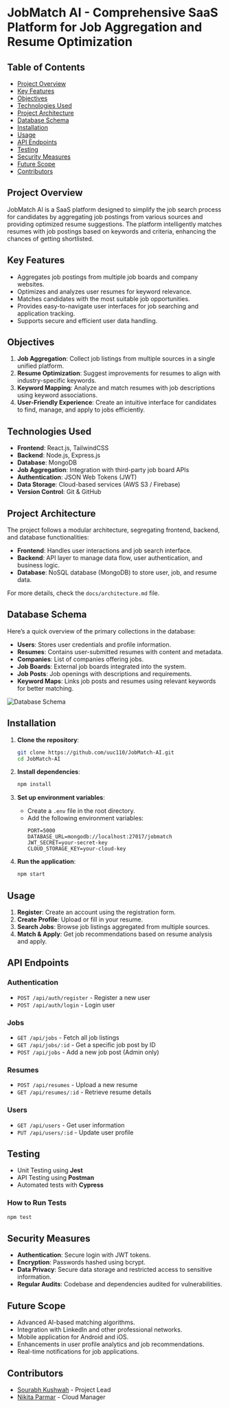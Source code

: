 # **JobMatch AI - Comprehensive SaaS Platform for Job Aggregation and Resume Optimization**

## **Table of Contents**
- [Project Overview](#project-overview)
- [Key Features](#key-features)
- [Objectives](#objectives)
- [Technologies Used](#technologies-used)
- [Project Architecture](#project-architecture)
- [Database Schema](#database-schema)
- [Installation](#installation)
- [Usage](#usage)
- [API Endpoints](#api-endpoints)
- [Testing](#testing)
- [Security Measures](#security-measures)
- [Future Scope](#future-scope)
- [Contributors](#contributors)

## **Project Overview**
JobMatch AI is a SaaS platform designed to simplify the job search process for candidates by aggregating job postings from various sources and providing optimized resume suggestions. The platform intelligently matches resumes with job postings based on keywords and criteria, enhancing the chances of getting shortlisted.

## **Key Features**
- Aggregates job postings from multiple job boards and company websites.
- Optimizes and analyzes user resumes for keyword relevance.
- Matches candidates with the most suitable job opportunities.
- Provides easy-to-navigate user interfaces for job searching and application tracking.
- Supports secure and efficient user data handling.

## **Objectives**
1. **Job Aggregation**: Collect job listings from multiple sources in a single unified platform.
2. **Resume Optimization**: Suggest improvements for resumes to align with industry-specific keywords.
3. **Keyword Mapping**: Analyze and match resumes with job descriptions using keyword associations.
4. **User-Friendly Experience**: Create an intuitive interface for candidates to find, manage, and apply to jobs efficiently.

## **Technologies Used**
- **Frontend**: React.js, TailwindCSS
- **Backend**: Node.js, Express.js
- **Database**: MongoDB
- **Job Aggregation**: Integration with third-party job board APIs
- **Authentication**: JSON Web Tokens (JWT)
- **Data Storage**: Cloud-based services (AWS S3 / Firebase)
- **Version Control**: Git & GitHub

## **Project Architecture**
The project follows a modular architecture, segregating frontend, backend, and database functionalities:

- **Frontend**: Handles user interactions and job search interface.
- **Backend**: API layer to manage data flow, user authentication, and business logic.
- **Database**: NoSQL database (MongoDB) to store user, job, and resume data.
  
For more details, check the `docs/architecture.md` file.

## **Database Schema**
Here’s a quick overview of the primary collections in the database:

- **Users**: Stores user credentials and profile information.
- **Resumes**: Contains user-submitted resumes with content and metadata.
- **Companies**: List of companies offering jobs.
- **Job Boards**: External job boards integrated into the system.
- **Job Posts**: Job openings with descriptions and requirements.
- **Keyword Maps**: Links job posts and resumes using relevant keywords for better matching.

![Database Schema](path-to-your-image.png) 

## **Installation**

1. **Clone the repository**:
   ```bash
   git clone https://github.com/uuc110/JobMatch-AI.git
   cd JobMatch-AI
   ```

2. **Install dependencies**:
   ```bash
   npm install
   ```

3. **Set up environment variables**:
   - Create a `.env` file in the root directory.
   - Add the following environment variables:
     ```plaintext
     PORT=5000
     DATABASE_URL=mongodb://localhost:27017/jobmatch
     JWT_SECRET=your-secret-key
     CLOUD_STORAGE_KEY=your-cloud-key
     ```

4. **Run the application**:
   ```bash
   npm start
   ```

## **Usage**
1. **Register**: Create an account using the registration form.
2. **Create Profile**: Upload or fill in your resume.
3. **Search Jobs**: Browse job listings aggregated from multiple sources.
4. **Match & Apply**: Get job recommendations based on resume analysis and apply.

## **API Endpoints**
### **Authentication**
- `POST /api/auth/register` - Register a new user
- `POST /api/auth/login` - Login user

### **Jobs**
- `GET /api/jobs` - Fetch all job listings
- `GET /api/jobs/:id` - Get a specific job post by ID
- `POST /api/jobs` - Add a new job post (Admin only)

### **Resumes**
- `POST /api/resumes` - Upload a new resume
- `GET /api/resumes/:id` - Retrieve resume details

### **Users**
- `GET /api/users` - Get user information
- `PUT /api/users/:id` - Update user profile

## **Testing**
- Unit Testing using **Jest**
- API Testing using **Postman**
- Automated tests with **Cypress**

### **How to Run Tests**
   ```bash
   npm test
   ```

## **Security Measures**
- **Authentication**: Secure login with JWT tokens.
- **Encryption**: Passwords hashed using bcrypt.
- **Data Privacy**: Secure data storage and restricted access to sensitive information.
- **Regular Audits**: Codebase and dependencies audited for vulnerabilities.

## **Future Scope**
- Advanced AI-based matching algorithms.
- Integration with LinkedIn and other professional networks.
- Mobile application for Android and iOS.
- Enhancements in user profile analytics and job recommendations.
- Real-time notifications for job applications.

## **Contributors**
- [Sourabh Kushwah](https://github.com/uuc110) - Project Lead
- [Nikita Parmar](https://github.com/Nikitaparmar04) - Cloud Manager
